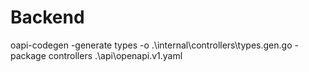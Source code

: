 # Backend

oapi-codegen -generate types  -o .\internal\controllers\types.gen.go -package controllers .\api\openapi.v1.yaml